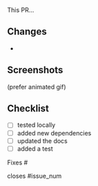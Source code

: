 This PR...
## Changes
-
## Screenshots
(prefer animated gif)

## Checklist
- [ ] tested locally
- [ ] added new dependencies
- [ ] updated the docs
- [ ] added a test

Fixes #

closes #issue_num

